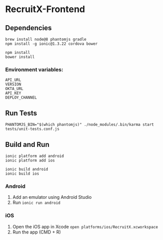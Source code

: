 RecruitX-Frontend
=================

## Dependencies
```
brew install node@8 phantomjs gradle
npm install -g ionic@1.3.22 cordova bower

npm install
bower install
```

### Environment variables:
```
API_URL
VERSION
OKTA_URL
API_KEY
DEPLOY_CHANNEL
```

## Run Tests
```
PHANTOMJS_BIN="$(which phantomjs)" ./node_modules/.bin/karma start tests/unit-tests.conf.js
```

## Build and Run
```
ionic platform add android
ionic platform add ios

ionic build android
ionic build ios
```

### Android
1. Add an emulator using Android Studio
2. Run `ionic run android`

### iOS

1. Open the iOS app in Xcode `open platforms/ios/RecruitX.xcworkspace`
2. Run the app (CMD + R)

